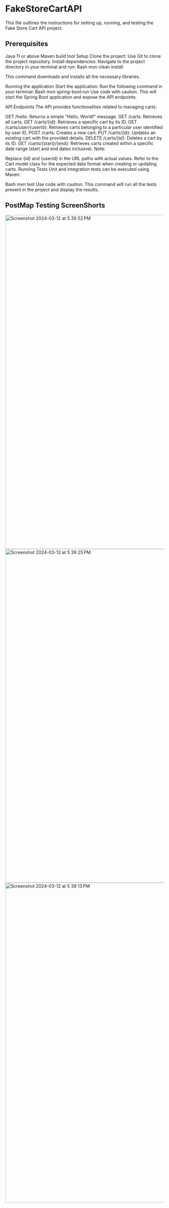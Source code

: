 # FakeStoreCartAPI
This file outlines the instructions for setting up, running, and testing the Fake Store Cart API project.

<h2>Prerequisites</h2>
Java 11 or above
Maven build tool
Setup
Clone the project: Use Git to clone the project repository.
Install dependencies: Navigate to the project directory in your terminal and run:
Bash
mvn clean install

This command downloads and installs all the necessary libraries.

Running the application
Start the application: Run the following command in your terminal:
Bash
mvn spring-boot:run
Use code with caution.
This will start the Spring Boot application and expose the API endpoints.

API Endpoints
The API provides functionalities related to managing carts:

GET /hello: Returns a simple "Hello, World!" message.
GET /carts: Retrieves all carts.
GET /carts/{id}: Retrieves a specific cart by its ID.
GET /carts/user/{userId}: Retrieves carts belonging to a particular user identified by user ID.
POST /carts: Creates a new cart.
PUT /carts/{id}: Updates an existing cart with the provided details.
DELETE /carts/{id}: Deletes a cart by its ID.
GET /carts/{start}/{end}: Retrieves carts created within a specific date range (start and end dates inclusive).
Note:

Replace {id} and {userId} in the URL paths with actual values.
Refer to the Cart model class for the expected data format when creating or updating carts.
Running Tests
Unit and integration tests can be executed using Maven:

Bash
mvn test
Use code with caution.
This command will run all the tests present in the project and display the results.

<h2>PostMap Testing ScreenShorts</h2> 
<img width="1061" alt="Screenshot 2024-03-12 at 5 39 52 PM" src="https://github.com/aatmik-panse/FakeStoreCartAPI/assets/140905599/1feef63e-c998-44a6-83dc-65403f3ef0cc">

<img width="1060" alt="Screenshot 2024-03-12 at 5 39 25 PM" src="https://github.com/aatmik-panse/FakeStoreCartAPI/assets/140905599/e148370b-96c7-4882-a2cc-30be5414bdb7">

<img width="1016" alt="Screenshot 2024-03-12 at 5 39 13 PM" src="https://github.com/aatmik-panse/FakeStoreCartAPI/assets/140905599/9098cd17-b7f7-45de-a7a1-b6d977e1faa4">

